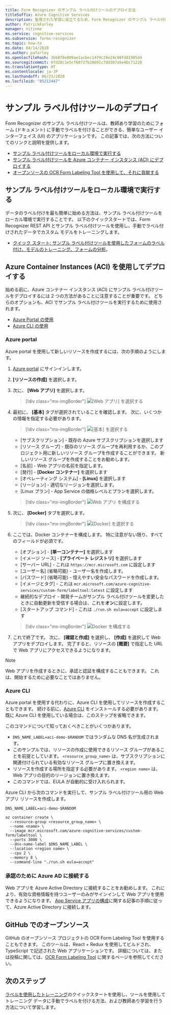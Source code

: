 ```yaml
---
title: Form Recognizer のサンプル ラベル付けツールのデプロイ方法
titleSuffix: Azure Cognitive Services
description: 監視された学習に役立てるため、Form Recognizer のサンプル ラベル付けツールをデプロイするさまざまな方法について説明します。
author: PatrickFarley
manager: nitinme
ms.service: cognitive-services
ms.subservice: forms-recognizer
ms.topic: how-to
ms.date: 04/14/2020
ms.author: pafarley
ms.openlocfilehash: 3bb8f0e809ae1acbec1479c20e24c90fd81905d4
ms.sourcegitcommit: 6fd28c1e5cf6872fb28691c7dd307a5e4bc71228
ms.translationtype: HT
ms.contentlocale: ja-JP
ms.lasthandoff: 06/23/2020
ms.locfileid: "85212447"
---
```

# <a name="deploy-the-sample-labeling-tool"></a>サンプル ラベル付けツールのデプロイ

Form Recognizer のサンプル ラベル付けツールは、教師あり学習のためにフォーム (ドキュメント) に手動でラベルを付けることができる、簡単なユーザー インターフェイス (UI) のアプリケーションです。 この記事では、次の方法についてのリンクと説明を提供します。

* [サンプル ラベル付けツールをローカル環境で実行する](#run-the-sample-labeling-tool-locally)
* [サンプル ラベル付けツールを Azure コンテナー インスタンス (ACI) にデプロイする](#deploy-with-azure-container-instances-aci)
* [オープンソースの OCR Form Labeling Tool を使用して、それに貢献する](#open-source-on-github)

## <a name="run-the-sample-labeling-tool-locally"></a>サンプル ラベル付けツールをローカル環境で実行する

データのラベル付けを最も簡単に始める方法は、サンプル ラベル付けツールをローカル環境で実行することです。 以下のクイックスタートでは、Form Recognizer REST API とサンプル ラベル付けツールを使用し、手動でラベル付けされたデータでカスタム モデルをトレーニングします。 

* [クイック スタート: サンプル ラベル付けツールを使用したフォームのラベル付け、モデルのトレーニング、フォームの分析](./quickstarts/label-tool.md)。

## <a name="deploy-with-azure-container-instances-aci"></a>Azure Container Instances (ACI) を使用してデプロイする

始める前に、Azure コンテナー インスタンス (ACI) にサンプル ラベル付けツールをデプロイするには 2 つの方法があることに注意することが重要です。 どちらのオプションも、ACI でサンプル ラベル付けツールを実行するために使用されます。 

* [Azure Portal の使用](#azure-portal)
* [Azure CLI の使用](#azure-cli)

### <a name="azure-portal"></a>Azure portal

Azure portal を使用して新しいリソースを作成するには、次の手順のようにします。 

1. [Azure portal](https://portal.azure.com/signin/index/) にサインインします。
2. **[リソースの作成]** を選択します。 
3. 次に、 **[Web アプリ]** を選択します。 

   > [!div class="mx-imgBorder"]
   > ![[Web アプリ] を選択する](./media/quickstarts/formre-create-web-app.png)
   
4. 最初に、 **[基本]** タブが選択されていることを確認します。 次に、いくつかの情報を指定する必要があります。 

   > [!div class="mx-imgBorder"]
   > ![[基本] を選択する](./media/quickstarts/formre-select-basics.png)
   * [サブスクリプション] - 既存の Azure サブスクリプションを選択します
   * [リソース グループ] - 既存のリソース グループを再利用するか、このプロジェクト用に新しいリソース グループを作成することができます。 新しいリソース グループを作成することをお勧めします。
   * [名前] - Web アプリの名前を指定します。 
   * [発行] - **[Docker コンテナー]** を選択します
   * [オペレーティング システム] - **[Linux]** を選択します
   * [リージョン] - 適切なリージョンを選択します。
   * [Linux プラン] - App Service の価格レベルとプランを選択します。 

   > [!div class="mx-imgBorder"]
   > ![Web アプリ を構成する](./media/quickstarts/formre-select-docker-linux.png)

5. 次に、 **[Docker]** タブを選択します。 

   > [!div class="mx-imgBorder"]
   > ![[Docker] を選択する](./media/quickstarts/formre-select-docker.png)

6. ここでは、Docker コンテナーを構成します。 特に注意がない限り、すべてのフィールドが必須です。

   * [オプション] - **[単一コンテナー]** を選択します
   * [イメージ ソース] - **[プライベート レジストリ]** を選択します 
   * [サーバー URL] - これは `https://mcr.microsoft.com` に設定します
   * [ユーザー名] (省略可能) - ユーザー名を作成します。 
   * [パスワード] (省略可能) - 憶えやすい安全なパスワードを作成します。
   * [イメージとタグ] - これは `mcr.microsoft.com/azure-cognitive-services/custom-form/labeltool:latest` に設定します
   * 継続的なデプロイ - 開発チームがサンプル ラベル付けツールを変更したときに自動更新を受信する場合は、これを**オン**に設定します。
   * [スタートアップ コマンド] - これは `./run.sh eula=accept` に設定します

   > [!div class="mx-imgBorder"]
   > ![Docker を構成する](./media/quickstarts/formre-configure-docker.png)

7. これで終了です。 次に、 **[確認と作成]** を選択し、 **[作成]** を選択して Web アプリをデプロイします。 完了すると、リソースの **[概要]** で指定した URL で Web アプリにアクセスできるようになります。

> [!NOTE]
> Web アプリを作成するときに、承認と認証を構成することもできます。 これは、開始するために必要なことではありません。 

### <a name="azure-cli"></a>Azure CLI

Azure portal を使用する代わりに、Azure CLI を使用してリソースを作成することもできます。 続ける前に、[Azure CLI](https://docs.microsoft.com/cli/azure/install-azure-cli) をインストールする必要があります。 既に Azure CLI を使用している場合は、このステップを省略できます。 

このコマンドについて知っておくべきことがいくつかあります。

* `DNS_NAME_LABEL=aci-demo-$RANDOM` ではランダムな DNS 名が生成されます。 
* このサンプルでは、リソースの作成に使用できるリソース グループがあることを前提としています。 `<resource_group_name>` は、サブスクリプションに関連付けられている有効なリソース グループに置き換えます。 
* リソースを作成する場所を指定する必要があります。 `<region name>` は、Web アプリの目的のリージョンに置き換えます。 
* このコマンドでは、EULA が自動的に受け入れられます。

Azure CLI から次のコマンドを実行して、サンプル ラベル付けツール用の Web アプリ リソースを作成します。 

```azurecli
DNS_NAME_LABEL=aci-demo-$RANDOM

az container create \
  --resource-group <resource_group_name> \
  --name <name> \
  --image mcr.microsoft.com/azure-cognitive-services/custom-form/labeltool \
  --ports 3000 \
  --dns-name-label $DNS_NAME_LABEL \
  --location <region name> \
  --cpu 2 \
  --memory 8 \
  --command-line "./run.sh eula=accept"
```

### <a name="connect-to-azure-ad-for-authorization"></a>承認のために Azure AD に接続する

Web アプリを Azure Active Directory に接続することをお勧めします。 これにより、有効な資格情報を持つユーザーのみがサインインして Web アプリを使用できるようになります。 [App Service アプリの構成](https://docs.microsoft.com/azure/app-service/configure-authentication-provider-aad)に関する記事の手順に従って、Azure Active Directory に接続します。

## <a name="open-source-on-github"></a>GitHub でのオープンソース

GitHub のオープンソース プロジェクトの OCR Form Labeling Tool を使用することもできます。 このツールは、React + Redux を使用してビルドされ、TypeScript で記述された Web アプリケーションです。 詳細については、または投稿に関しては、[OCR Form Labeling Tool](https://github.com/microsoft/OCR-Form-Tools/blob/master/README.md) に関するページを参照してください。

## <a name="next-steps"></a>次のステップ

[ラベルを使用したトレーニング](./quickstarts/label-tool.md)のクイックスタートを使用し、ツールを使用してトレーニング データに手動でラベルを付ける方法、および教師あり学習を行う方法について学習します。
